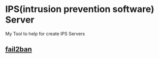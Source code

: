 # IPS(intrusion prevention software) Server

My Tool to help for create IPS Servers

## [fail2ban](/technology/fail2ban/README.md)
